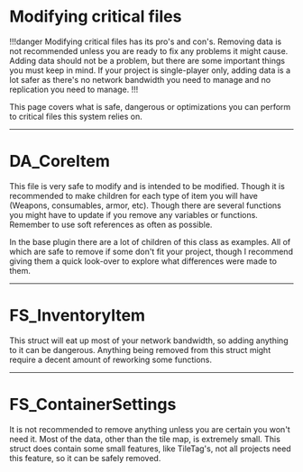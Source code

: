 # Modifying critical files

!!!danger
Modifying critical files has its pro's and con's. Removing data is not recommended unless you are ready to fix any problems it might cause. Adding data should not be a problem, but there are some important things you must keep in mind.
If your project is single-player only, adding data is a lot safer as there's no network bandwidth you need to manage and no replication you need to manage.
!!!

This page covers what is safe, dangerous or optimizations you can perform to critical files this system relies on.

---
# DA_CoreItem
This file is very safe to modify and is intended to be modified. Though it is recommended to make children for each type of item you will have (Weapons, consumables, armor, etc). Though there are several functions you might have to update if you remove any variables or functions.
Remember to use soft references as often as possible.

In the base plugin there are a lot of children of this class as examples. All of which are safe to remove if some don't fit your project, though I recommend giving them a quick look-over to explore what differences were made to them.

---
# FS_InventoryItem
This struct will eat up most of your network bandwidth, so adding anything to it can be dangerous.
Anything being removed from this struct might require a decent amount of reworking some functions.

---
# FS_ContainerSettings
It is not recommended to remove anything unless you are certain you won't need it. Most of the data, other than the tile map, is extremely small.
This struct does contain some small features, like TileTag's, not all projects need this feature, so it can be safely removed.